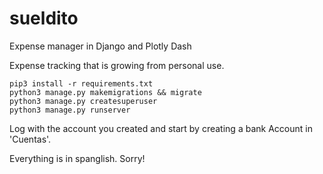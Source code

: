 # sueldito
Expense manager in Django and Plotly Dash

Expense tracking that is growing from personal use.

    pip3 install -r requirements.txt
    python3 manage.py makemigrations && migrate
    python3 manage.py createsuperuser
    python3 manage.py runserver

Log with the account you created and start by creating 
a bank Account in 'Cuentas'.

Everything is in spanglish. Sorry! 